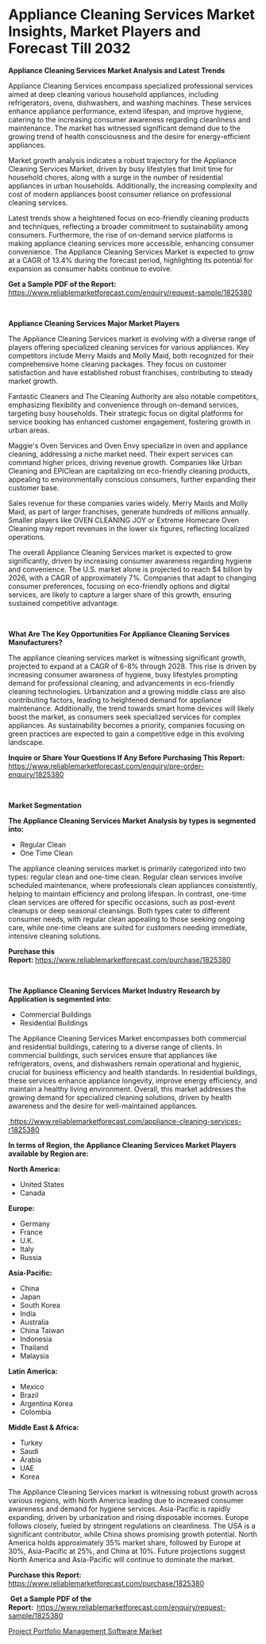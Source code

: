 <p><h1>Appliance Cleaning Services Market Insights, Market Players and Forecast Till 2032</h1></p><p><strong>Appliance Cleaning Services Market Analysis and Latest Trends</strong></p>
<p><p>Appliance Cleaning Services encompass specialized professional services aimed at deep cleaning various household appliances, including refrigerators, ovens, dishwashers, and washing machines. These services enhance appliance performance, extend lifespan, and improve hygiene, catering to the increasing consumer awareness regarding cleanliness and maintenance. The market has witnessed significant demand due to the growing trend of health consciousness and the desire for energy-efficient appliances.</p><p>Market growth analysis indicates a robust trajectory for the Appliance Cleaning Services Market, driven by busy lifestyles that limit time for household chores, along with a surge in the number of residential appliances in urban households. Additionally, the increasing complexity and cost of modern appliances boost consumer reliance on professional cleaning services.</p><p>Latest trends show a heightened focus on eco-friendly cleaning products and techniques, reflecting a broader commitment to sustainability among consumers. Furthermore, the rise of on-demand service platforms is making appliance cleaning services more accessible, enhancing consumer convenience. The Appliance Cleaning Services Market is expected to grow at a CAGR of 13.4% during the forecast period, highlighting its potential for expansion as consumer habits continue to evolve.</p></p>
<p><strong>Get a Sample PDF of the Report:&nbsp;</strong> <a href="https://www.reliablemarketforecast.com/enquiry/request-sample/1825380?utm_campaign=3081&utm_medium=2&utm_source=Github&utm_content=ia&utm_term=09032025&utm_id=appliance-cleaning-services">https://www.reliablemarketforecast.com/enquiry/request-sample/1825380</a></p>
<p>&nbsp;</p>
<p><strong>Appliance Cleaning Services Major Market Players</strong></p>
<p><p>The Appliance Cleaning Services market is evolving with a diverse range of players offering specialized cleaning services for various appliances. Key competitors include Merry Maids and Molly Maid, both recognized for their comprehensive home cleaning packages. They focus on customer satisfaction and have established robust franchises, contributing to steady market growth.</p><p>Fantastic Cleaners and The Cleaning Authority are also notable competitors, emphasizing flexibility and convenience through on-demand services, targeting busy households. Their strategic focus on digital platforms for service booking has enhanced customer engagement, fostering growth in urban areas.</p><p>Maggie's Oven Services and Oven Envy specialize in oven and appliance cleaning, addressing a niche market need. Their expert services can command higher prices, driving revenue growth. Companies like Urban Cleaning and EPIClean are capitalizing on eco-friendly cleaning products, appealing to environmentally conscious consumers, further expanding their customer base.</p><p>Sales revenue for these companies varies widely. Merry Maids and Molly Maid, as part of larger franchises, generate hundreds of millions annually. Smaller players like OVEN CLEANING JOY or Extreme Homecare Oven Cleaning may report revenues in the lower six figures, reflecting localized operations.</p><p>The overall Appliance Cleaning Services market is expected to grow significantly, driven by increasing consumer awareness regarding hygiene and convenience. The U.S. market alone is projected to reach $4 billion by 2026, with a CAGR of approximately 7%. Companies that adapt to changing consumer preferences, focusing on eco-friendly options and digital services, are likely to capture a larger share of this growth, ensuring sustained competitive advantage.</p></p>
<p>&nbsp;</p>
<p><strong>What Are The Key Opportunities For Appliance Cleaning Services Manufacturers?</strong></p>
<p><p>The appliance cleaning services market is witnessing significant growth, projected to expand at a CAGR of 6-8% through 2028. This rise is driven by increasing consumer awareness of hygiene, busy lifestyles prompting demand for professional cleaning, and advancements in eco-friendly cleaning technologies. Urbanization and a growing middle class are also contributing factors, leading to heightened demand for appliance maintenance. Additionally, the trend towards smart home devices will likely boost the market, as consumers seek specialized services for complex appliances. As sustainability becomes a priority, companies focusing on green practices are expected to gain a competitive edge in this evolving landscape.</p></p>
<p><strong>Inquire or Share Your Questions If Any Before Purchasing This Report:</strong> <a href="https://www.reliablemarketforecast.com/enquiry/pre-order-enquiry/1825380?utm_campaign=3081&utm_medium=2&utm_source=Github&utm_content=ia&utm_term=09032025&utm_id=appliance-cleaning-services">https://www.reliablemarketforecast.com/enquiry/pre-order-enquiry/1825380</a></p>
<p>&nbsp;</p>
<p><strong>Market Segmentation</strong></p>
<p><strong>The Appliance Cleaning Services Market Analysis by types is segmented into:</strong></p>
<p><ul><li>Regular Clean</li><li>One Time Clean</li></ul></p>
<p><p>The appliance cleaning services market is primarily categorized into two types: regular clean and one-time clean. Regular clean services involve scheduled maintenance, where professionals clean appliances consistently, helping to maintain efficiency and prolong lifespan. In contrast, one-time clean services are offered for specific occasions, such as post-event cleanups or deep seasonal cleansings. Both types cater to different consumer needs, with regular clean appealing to those seeking ongoing care, while one-time cleans are suited for customers needing immediate, intensive cleaning solutions.</p></p>
<p><strong>Purchase this Report:&nbsp;</strong><a href="https://www.reliablemarketforecast.com/purchase/1825380?utm_campaign=3081&utm_medium=2&utm_source=Github&utm_content=ia&utm_term=09032025&utm_id=appliance-cleaning-services">https://www.reliablemarketforecast.com/purchase/1825380</a></p>
<p>&nbsp;</p>
<p><strong>The Appliance Cleaning Services Market Industry Research by Application is segmented into:</strong></p>
<p><ul><li>Commercial Buildings</li><li>Residential Buildings</li></ul></p>
<p><p>The Appliance Cleaning Services Market encompasses both commercial and residential buildings, catering to a diverse range of clients. In commercial buildings, such services ensure that appliances like refrigerators, ovens, and dishwashers remain operational and hygienic, crucial for business efficiency and health standards. In residential buildings, these services enhance appliance longevity, improve energy efficiency, and maintain a healthy living environment. Overall, this market addresses the growing demand for specialized cleaning solutions, driven by health awareness and the desire for well-maintained appliances.</p></p>
<p><a href="https://www.reliablemarketforecast.com/appliance-cleaning-services-r1825380?utm_campaign=3081&utm_medium=2&utm_source=Github&utm_content=ia&utm_term=09032025&utm_id=appliance-cleaning-services">&nbsp;https://www.reliablemarketforecast.com/appliance-cleaning-services-r1825380</a></p>
<p><strong>In terms of Region, the Appliance Cleaning Services Market Players available by Region are:</strong></p>
<p>
    <p> <strong> North America: </strong>
        <ul>
            <li>United States</li>
            <li>Canada</li>
        </ul>
        </p> 
    <p> <strong> Europe: </strong>
        <ul>
            <li>Germany</li>
            <li>France</li>
            <li>U.K.</li>
            <li>Italy</li>
            <li>Russia</li>
        </ul>
        </p> 
    <p> <strong> Asia-Pacific: </strong>
        <ul>
            <li>China</li>
            <li>Japan</li>
            <li>South Korea</li>
            <li>India</li>
            <li>Australia</li>
            <li>China Taiwan</li>
            <li>Indonesia</li>
            <li>Thailand</li>
            <li>Malaysia</li>
        </ul>
        </p> 
    <p> <strong> Latin America: </strong>
        <ul>
            <li>Mexico</li>
            <li>Brazil</li>
            <li>Argentina Korea</li>
            <li>Colombia</li>
        </ul>
        </p> 
    <p> <strong> Middle East & Africa: </strong>
        <ul>
            <li>Turkey</li>
            <li>Saudi</li>
            <li>Arabia</li>
            <li>UAE</li>
            <li>Korea</li>
        </ul>
    </p>
    </p>
<p><p>The Appliance Cleaning Services market is witnessing robust growth across various regions, with North America leading due to increased consumer awareness and demand for hygiene services. Asia-Pacific is rapidly expanding, driven by urbanization and rising disposable incomes. Europe follows closely, fueled by stringent regulations on cleanliness. The USA is a significant contributor, while China shows promising growth potential. North America holds approximately 35% market share, followed by Europe at 30%, Asia-Pacific at 25%, and China at 10%. Future projections suggest North America and Asia-Pacific will continue to dominate the market.</p></p>
<p><strong>Purchase this Report: </strong><a href="https://www.reliablemarketforecast.com/purchase/1825380?utm_campaign=3081&utm_medium=2&utm_source=Github&utm_content=ia&utm_term=09032025&utm_id=appliance-cleaning-services">https://www.reliablemarketforecast.com/purchase/1825380</a></p>
<p>&nbsp;<strong>Get a Sample PDF of the Report:&nbsp;&nbsp;</strong><a href="https://www.reliablemarketforecast.com/enquiry/request-sample/1825380?utm_campaign=3081&utm_medium=2&utm_source=Github&utm_content=ia&utm_term=09032025&utm_id=appliance-cleaning-services">https://www.reliablemarketforecast.com/enquiry/request-sample/1825380</a></p>
<p><strong></strong></p>
<p><p><a href="https://github.com/saklpelzami95/Market-Research-Report-List-1/blob/main/project-portfolio-management-software-market.md?utm_campaign=3081&utm_medium=2&utm_source=Github&utm_content=ia&utm_term=09032025&utm_id=appliance-cleaning-services">Project Portfolio Management Software Market</a></p></p>